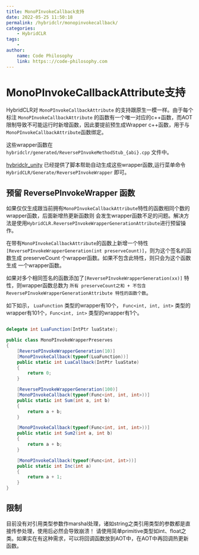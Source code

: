 ```yaml
---
title: MonoPInvokeCallback支持
date: 2022-05-25 11:50:18
permalink: /hybridclr/monopinvokecallback/
categories:
    - HybridCLR
tags:
    -
author:
    name: Code Philosophy
    link: https:://code-philosophy.com
---
```



# MonoPInvokeCallbackAttribute支持

HybridCLR对 `MonoPInvokeCallbackAttribute` 的支持跟原生一模一样。由于每个标注 `MonoPInvokeCallbackAttribute` 的函数有一个唯一对应的c++函数，而AOT限制导致不可能运行时新增函数，因此要提前预生成Wrapper c++函数，用于与 `MonoPInvokeCallbackAttribute`函数绑定。

这些wrapper函数在 `hybridclr/generated/ReversePInvokeMethodStub_{abi}.cpp` 文件中。

[hybridclr_unity](/hybridclr/hybridclr_unity/) 已经提供了脚本帮助自动生成这些wrapper函数,运行菜单命令`HybridCLR/Generate/ReversePInvokeWrapper` 即可。

## 预留 ReversePInvokeWrapper 函数

如果仅仅生成跟当前拥有`MonoPInvokeCallbackAttribute`特性的函数相同个数的wrapper函数，后面新增热更新函数则
会发生wrapper函数不足的问题。解决方法是使用`HybridCLR.ReversePInvokeWrapperGenerationAttribute`进行预留操作。

在带有`MonoPInvokeCallbackAttribute`的函数上新增一个特性 `[ReversePInvokeWrapperGeneration(int preserveCount)]`，则为这个签名的函数生成 preserveCount 个wrapper函数。如果不包含此特性，则只会为这个函数生成
一个wrapper函数。

如果对多个相同签名的函数添加了`[ReversePInvokeWrapperGeneration(xx)]` 特性，则wrapper函数总数为 `所有 preserveCount之和 + 不包含 ReversePInvokeWrapperGenerationAttribute 特性的函数个数`。

如下如示， `LuaFunction` 类型的wrapper有10个， `Func<int, int, int>` 类型的wrapper有101个，`Func<int, int>` 类型的wrapper有1个。 

```csharp

delegate int LuaFunction(IntPtr luaState);

public class MonoPInvokeWrapperPreserves
{
    [ReversePInvokeWrapperGeneration(10)]
    [MonoPInvokeCallback(typeof(LuaFunction))]
    public static int LuaCallback(IntPtr luaState)
    {
        return 0;
    }

    [ReversePInvokeWrapperGeneration(100)]
    [MonoPInvokeCallback(typeof(Func<int, int, int>))]
    public static int Sum(int a, int b)
    {
        return a + b;
    }

    [MonoPInvokeCallback(typeof(Func<int, int, int>))]
    public static int Sum2(int a, int b)
    {
        return a + b;
    }

    [MonoPInvokeCallback(typeof(Func<int, int>))]
    public static int Inc(int a)
    {
        return a + 1;
    }
}

```

## 限制

目前没有对引用类型参数作marshal处理，诸如string之类引用类型的参数都是直接传参处理，使用后必然会导致崩溃！
请使用简单primitive类型如int、float之类。如果实在有这种需求，可以将回调函数放到AOT中，在AOT中再回调热更新
函数。
